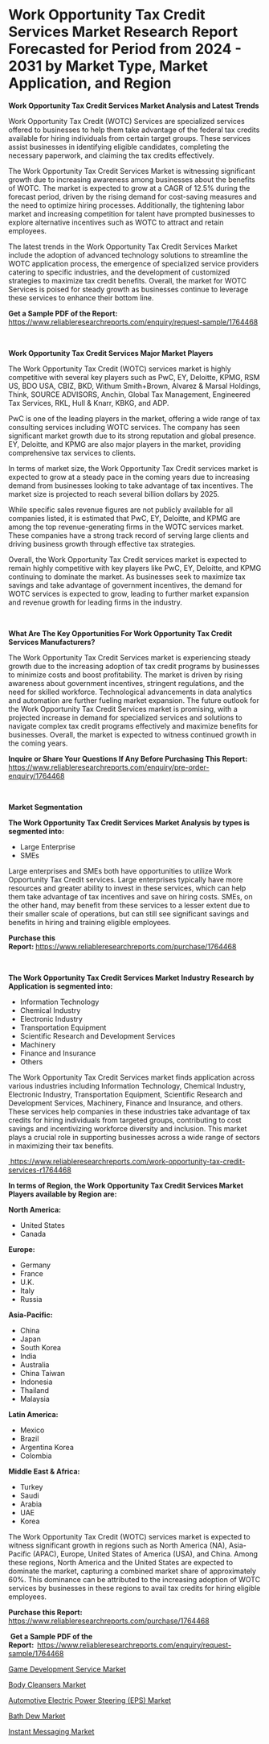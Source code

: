 <p><h1>Work Opportunity Tax Credit Services Market Research Report Forecasted for Period from 2024 -  2031 by Market Type, Market Application, and Region</h1></p><p><strong>Work Opportunity Tax Credit Services Market Analysis and Latest Trends</strong></p>
<p><p>Work Opportunity Tax Credit (WOTC) Services are specialized services offered to businesses to help them take advantage of the federal tax credits available for hiring individuals from certain target groups. These services assist businesses in identifying eligible candidates, completing the necessary paperwork, and claiming the tax credits effectively.</p><p>The Work Opportunity Tax Credit Services Market is witnessing significant growth due to increasing awareness among businesses about the benefits of WOTC. The market is expected to grow at a CAGR of 12.5% during the forecast period, driven by the rising demand for cost-saving measures and the need to optimize hiring processes. Additionally, the tightening labor market and increasing competition for talent have prompted businesses to explore alternative incentives such as WOTC to attract and retain employees.</p><p>The latest trends in the Work Opportunity Tax Credit Services Market include the adoption of advanced technology solutions to streamline the WOTC application process, the emergence of specialized service providers catering to specific industries, and the development of customized strategies to maximize tax credit benefits. Overall, the market for WOTC Services is poised for steady growth as businesses continue to leverage these services to enhance their bottom line.</p></p>
<p><strong>Get a Sample PDF of the Report:&nbsp;</strong> <a href="https://www.reliableresearchreports.com/enquiry/request-sample/1764468">https://www.reliableresearchreports.com/enquiry/request-sample/1764468</a></p>
<p>&nbsp;</p>
<p><strong>Work Opportunity Tax Credit Services Major Market Players</strong></p>
<p><p>The Work Opportunity Tax Credit (WOTC) services market is highly competitive with several key players such as PwC, EY, Deloitte, KPMG, RSM US, BDO USA, CBIZ, BKD, Withum Smith+Brown, Alvarez & Marsal Holdings, Think, SOURCE ADVISORS, Anchin, Global Tax Management, Engineered Tax Services, RKL, Hull & Knarr, KBKG, and ADP.</p><p>PwC is one of the leading players in the market, offering a wide range of tax consulting services including WOTC services. The company has seen significant market growth due to its strong reputation and global presence. EY, Deloitte, and KPMG are also major players in the market, providing comprehensive tax services to clients.</p><p>In terms of market size, the Work Opportunity Tax Credit services market is expected to grow at a steady pace in the coming years due to increasing demand from businesses looking to take advantage of tax incentives. The market size is projected to reach several billion dollars by 2025.</p><p>While specific sales revenue figures are not publicly available for all companies listed, it is estimated that PwC, EY, Deloitte, and KPMG are among the top revenue-generating firms in the WOTC services market. These companies have a strong track record of serving large clients and driving business growth through effective tax strategies.</p><p>Overall, the Work Opportunity Tax Credit services market is expected to remain highly competitive with key players like PwC, EY, Deloitte, and KPMG continuing to dominate the market. As businesses seek to maximize tax savings and take advantage of government incentives, the demand for WOTC services is expected to grow, leading to further market expansion and revenue growth for leading firms in the industry.</p></p>
<p>&nbsp;</p>
<p><strong>What Are The Key Opportunities For Work Opportunity Tax Credit Services Manufacturers?</strong></p>
<p><p>The Work Opportunity Tax Credit Services market is experiencing steady growth due to the increasing adoption of tax credit programs by businesses to minimize costs and boost profitability. The market is driven by rising awareness about government incentives, stringent regulations, and the need for skilled workforce. Technological advancements in data analytics and automation are further fueling market expansion. The future outlook for the Work Opportunity Tax Credit Services market is promising, with a projected increase in demand for specialized services and solutions to navigate complex tax credit programs effectively and maximize benefits for businesses. Overall, the market is expected to witness continued growth in the coming years.</p></p>
<p><strong>Inquire or Share Your Questions If Any Before Purchasing This Report:</strong> <a href="https://www.reliableresearchreports.com/enquiry/pre-order-enquiry/1764468">https://www.reliableresearchreports.com/enquiry/pre-order-enquiry/1764468</a></p>
<p>&nbsp;</p>
<p><strong>Market Segmentation</strong></p>
<p><strong>The Work Opportunity Tax Credit Services Market Analysis by types is segmented into:</strong></p>
<p><ul><li>Large Enterprise</li><li>SMEs</li></ul></p>
<p><p>Large enterprises and SMEs both have opportunities to utilize Work Opportunity Tax Credit services. Large enterprises typically have more resources and greater ability to invest in these services, which can help them take advantage of tax incentives and save on hiring costs. SMEs, on the other hand, may benefit from these services to a lesser extent due to their smaller scale of operations, but can still see significant savings and benefits in hiring and training eligible employees.</p></p>
<p><strong>Purchase this Report:&nbsp;</strong><a href="https://www.reliableresearchreports.com/purchase/1764468">https://www.reliableresearchreports.com/purchase/1764468</a></p>
<p>&nbsp;</p>
<p><strong>The Work Opportunity Tax Credit Services Market Industry Research by Application is segmented into:</strong></p>
<p><ul><li>Information Technology</li><li>Chemical Industry</li><li>Electronic Industry</li><li>Transportation Equipment</li><li>Scientific Research and Development Services</li><li>Machinery</li><li>Finance and Insurance</li><li>Others</li></ul></p>
<p><p>The Work Opportunity Tax Credit Services market finds application across various industries including Information Technology, Chemical Industry, Electronic Industry, Transportation Equipment, Scientific Research and Development Services, Machinery, Finance and Insurance, and others. These services help companies in these industries take advantage of tax credits for hiring individuals from targeted groups, contributing to cost savings and incentivizing workforce diversity and inclusion. This market plays a crucial role in supporting businesses across a wide range of sectors in maximizing their tax benefits.</p></p>
<p><a href="https://www.reliableresearchreports.com/work-opportunity-tax-credit-services-r1764468">&nbsp;https://www.reliableresearchreports.com/work-opportunity-tax-credit-services-r1764468</a></p>
<p><strong>In terms of Region, the Work Opportunity Tax Credit Services Market Players available by Region are:</strong></p>
<p>
    <p> <strong> North America: </strong>
        <ul>
            <li>United States</li>
            <li>Canada</li>
        </ul>
        </p> 
    <p> <strong> Europe: </strong>
        <ul>
            <li>Germany</li>
            <li>France</li>
            <li>U.K.</li>
            <li>Italy</li>
            <li>Russia</li>
        </ul>
        </p> 
    <p> <strong> Asia-Pacific: </strong>
        <ul>
            <li>China</li>
            <li>Japan</li>
            <li>South Korea</li>
            <li>India</li>
            <li>Australia</li>
            <li>China Taiwan</li>
            <li>Indonesia</li>
            <li>Thailand</li>
            <li>Malaysia</li>
        </ul>
        </p> 
    <p> <strong> Latin America: </strong>
        <ul>
            <li>Mexico</li>
            <li>Brazil</li>
            <li>Argentina Korea</li>
            <li>Colombia</li>
        </ul>
        </p> 
    <p> <strong> Middle East & Africa: </strong>
        <ul>
            <li>Turkey</li>
            <li>Saudi</li>
            <li>Arabia</li>
            <li>UAE</li>
            <li>Korea</li>
        </ul>
    </p>
    </p>
<p><p>The Work Opportunity Tax Credit (WOTC) services market is expected to witness significant growth in regions such as North America (NA), Asia-Pacific (APAC), Europe, United States of America (USA), and China. Among these regions, North America and the United States are expected to dominate the market, capturing a combined market share of approximately 60%. This dominance can be attributed to the increasing adoption of WOTC services by businesses in these regions to avail tax credits for hiring eligible employees.</p></p>
<p><strong>Purchase this Report: </strong><a href="https://www.reliableresearchreports.com/purchase/1764468">https://www.reliableresearchreports.com/purchase/1764468</a></p>
<p>&nbsp;<strong>Get a Sample PDF of the Report:&nbsp;&nbsp;</strong><a href="https://www.reliableresearchreports.com/enquiry/request-sample/1764468">https://www.reliableresearchreports.com/enquiry/request-sample/1764468</a></p>
<p><strong></strong></p>
<p><p><a href="https://github.com/gamblestampleyjenny50m5sl6/Market-Research-Report-List-2/blob/main/game-development-service-market.md">Game Development Service Market</a></p><p><a href="https://issuu.com/reportprime-2/docs/body-cleansers-market-size-2030.pptx">Body Cleansers Market</a></p><p><a href="https://www.linkedin.com/pulse/global-automotive-electric-power-steering-eps-market-size-xelgc">Automotive Electric Power Steering (EPS) Market</a></p><p><a href="https://issuu.com/reportprime-2/docs/bath-dew-market-size-2030.pptx">Bath Dew Market</a></p><p><a href="https://github.com/nicholepatriciadoylenwnrjr0/Market-Research-Report-List-2/blob/main/instant-messaging-market.md">Instant Messaging Market</a></p></p>